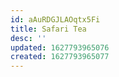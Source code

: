 ```yaml
---
id: aAuRDGJLAOqtx5Fi
title: Safari Tea
desc: ''
updated: 1627793965076
created: 1627793965077
---
```


